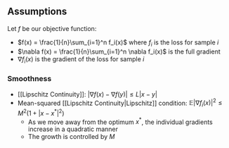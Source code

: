 ## Assumptions
Let $f$ be our objective function:
- $f(x) = \frac{1}{n}\sum_{i=1}^n f_i(x)$ where $f_i$ is the loss for sample $i$
- $\nabla f(x) = \frac{1}{n}\sum_{i=1}^n \nabla f_i(x)$ is the full gradient
- $\nabla f_i(x)$ is the gradient of the loss for sample $i$
### Smoothness
- [[Lipschitz Continuity]]: $|\nabla f(x) - \nabla f(y)| \leq L|x-y|$
- Mean-squared [[Lipschitz Continuity|Lipschitz]] condition: $\mathbb{E}|\nabla f_{i}(x)|^{2} \leq M^{2}(1+|x-x^{*}|^{2})$
    - As we move away from the optimum $x^{*}$, the individual gradients increase in a quadratic manner
    - The growth is controlled by $M$

